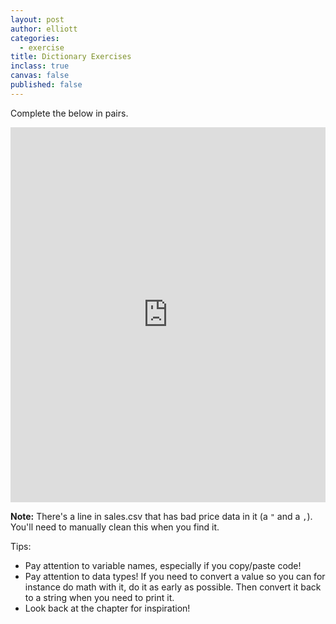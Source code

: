 ```yaml
---
layout: post
author: elliott
categories:
  - exercise
title: Dictionary Exercises
inclass: true
canvas: false
published: false
---
```



Complete the below in pairs.

<iframe src="https://trinket.io/embed/python3/fd6bcde33d" width="100%" height="600" frameborder="0" marginwidth="0" marginheight="0" allowfullscreen></iframe>

**Note:** There's a line in sales.csv that has bad price data in it (a `"` and a `,`).  You'll need to manually clean this when you find it.

Tips:

* Pay attention to variable names, especially if you copy/paste code!
* Pay attention to data types!  If you need to convert a value so you can for instance do math with it, do it as early as possible. Then convert it back to a string when you need to print it.
* Look back at the chapter for inspiration!